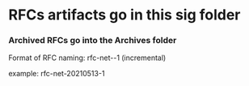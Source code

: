 # RFCs artifacts go in this sig folder
### Archived RFCs go into the Archives folder

Format of RFC naming:
rfc-net-<YYYYMMDD>-1 (incremental)

example: rfc-net-20210513-1


